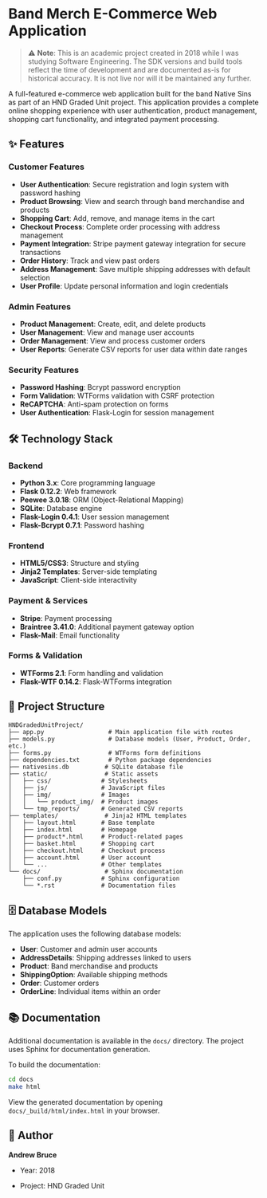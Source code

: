 # Band Merch E-Commerce Web Application

> :warning: **Note**: This is an academic project created in 2018 while I was studying Software Engineering. The SDK versions and build tools reflect the time of development and are documented as-is for historical accuracy. It is not live nor will it be maintained any further.

A full-featured e-commerce web application built for the band Native Sins as part of an HND Graded Unit project. This application provides a complete online shopping experience with user authentication, product management, shopping cart functionality, and integrated payment processing.

## ✨ Features

### Customer Features
- **User Authentication**: Secure registration and login system with password hashing
- **Product Browsing**: View and search through band merchandise and products
- **Shopping Cart**: Add, remove, and manage items in the cart
- **Checkout Process**: Complete order processing with address management
- **Payment Integration**: Stripe payment gateway integration for secure transactions
- **Order History**: Track and view past orders
- **Address Management**: Save multiple shipping addresses with default selection
- **User Profile**: Update personal information and login credentials

### Admin Features
- **Product Management**: Create, edit, and delete products
- **User Management**: View and manage user accounts
- **Order Management**: View and process customer orders
- **User Reports**: Generate CSV reports for user data within date ranges

### Security Features
- **Password Hashing**: Bcrypt password encryption
- **Form Validation**: WTForms validation with CSRF protection
- **ReCAPTCHA**: Anti-spam protection on forms
- **User Authentication**: Flask-Login for session management

## 🛠 Technology Stack

### Backend
- **Python 3.x**: Core programming language
- **Flask 0.12.2**: Web framework
- **Peewee 3.0.18**: ORM (Object-Relational Mapping)
- **SQLite**: Database engine
- **Flask-Login 0.4.1**: User session management
- **Flask-Bcrypt 0.7.1**: Password hashing

### Frontend
- **HTML5/CSS3**: Structure and styling
- **Jinja2 Templates**: Server-side templating
- **JavaScript**: Client-side interactivity

### Payment & Services
- **Stripe**: Payment processing
- **Braintree 3.41.0**: Additional payment gateway option
- **Flask-Mail**: Email functionality

### Forms & Validation
- **WTForms 2.1**: Form handling and validation
- **Flask-WTF 0.14.2**: Flask-WTForms integration

## 📁 Project Structure

```
HNDGradedUnitProject/
├── app.py                  # Main application file with routes
├── models.py               # Database models (User, Product, Order, etc.)
├── forms.py                # WTForms form definitions
├── dependencies.txt        # Python package dependencies
├── nativesins.db          # SQLite database file
├── static/                # Static assets
│   ├── css/              # Stylesheets
│   ├── js/               # JavaScript files
│   ├── img/              # Images
│   │   └── product_img/  # Product images
│   └── tmp_reports/      # Generated CSV reports
├── templates/             # Jinja2 HTML templates
│   ├── layout.html       # Base template
│   ├── index.html        # Homepage
│   ├── product*.html     # Product-related pages
│   ├── basket.html       # Shopping cart
│   ├── checkout.html     # Checkout process
│   ├── account.html      # User account
│   └── ...               # Other templates
└── docs/                  # Sphinx documentation
    ├── conf.py           # Sphinx configuration
    └── *.rst             # Documentation files
```

## 🗄️ Database Models

The application uses the following database models:

- **User**: Customer and admin user accounts
- **AddressDetails**: Shipping addresses linked to users
- **Product**: Band merchandise and products
- **ShippingOption**: Available shipping methods
- **Order**: Customer orders
- **OrderLine**: Individual items within an order

## 📚 Documentation

Additional documentation is available in the `docs/` directory. The project uses Sphinx for documentation generation.

To build the documentation:
```bash
cd docs
make html
```

View the generated documentation by opening `docs/_build/html/index.html` in your browser.

## 👤 Author

**Andrew Bruce**
- Year: 2018

- Project: HND Graded Unit



